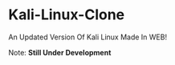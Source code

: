 # Kali-Linux-Clone
An Updated Version Of Kali Linux Made In WEB!

Note: **Still Under Development**
